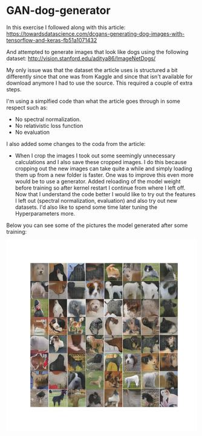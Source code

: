 # GAN-dog-generator
In this exercise I followed along with this article: https://towardsdatascience.com/dcgans-generating-dog-images-with-tensorflow-and-keras-fb51a1071432

And attempted to generate images that look like dogs using the following dataset: http://vision.stanford.edu/aditya86/ImageNetDogs/

My only issue was that the dataset the article uses is structured a bit differently since that one was from Kaggle and since that isn't available for download anymore I had to use the source. This required a couple of extra steps.

I'm using a simplfied code than what the article goes through in some respect such as:
  - No spectral normalization.
  - No relativistic loss function
  - No evaluation
  
 I also added some changes to the coda from the article:
  - When I crop the images I took out some seemingly unnecessary calculations and I also save these cropped images. I do this because cropping out the new images can take quite a while and simply loading them up from a new folder is faster. One was to improve this even more would be to use a generator.
Added reloading of the model weight before training so after kernel restart I continue from where I left off. Now that I understand the code better I would like to try out the features I left out (spectral normalization, evaluation) and also try out new datasets. I'd also like to spend some time later tuning the Hyperparameters more.

Below you can see some of the pictures the model generated after some training:

![alt text](https://github.com/mgabor922/GAN-dog-generator/blob/master/Image_at_epoch_0040.png)
